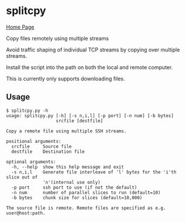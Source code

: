 # splitcpy

<a href="https://davesteele.github.io/splitcpy/">Home Page</a>

Copy files remotely using multiple streams

Avoid traffic shaping of individual TCP streams by copying over multiple
streams.

Install the script into the path on both the local and remote computer.

This is currently only supports downloading files.

## Usage

    $ splitcpy.py -h
    usage: splitcpy.py [-h] [-s n,i,l] [-p port] [-n num] [-b bytes]
                       srcfile [destfile]
    
    Copy a remote file using multiple SSH streams.
    
    positional arguments:
      srcfile     Source file
      destfile    Destination file
    
    optional arguments:
      -h, --help  show this help message and exit
      -s n,i,l    Generate file interleave of 'l' bytes for the 'i'th slice out of
                  'n'(internal use only)
      -p port     ssh port to use (if not the default)
      -n num      number of parallel slices to run (default=10)
      -b bytes    chunk size for slices (default=10,000)
    
    The source file is remote. Remote files are specified as e.g. user@host:path.


